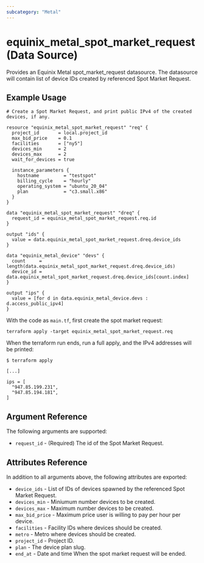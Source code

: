 ```yaml
---
subcategory: "Metal"
---
```


# equinix_metal_spot_market_request (Data Source)

Provides an Equinix Metal spot_market_request datasource. The datasource will contain list of
device IDs created by referenced Spot Market Request.

## Example Usage

```hcl
# Create a Spot Market Request, and print public IPv4 of the created devices, if any.

resource "equinix_metal_spot_market_request" "req" {
  project_id       = local.project_id
  max_bid_price    = 0.1
  facilities       = ["ny5"]
  devices_min      = 2
  devices_max      = 2
  wait_for_devices = true

  instance_parameters {
    hostname         = "testspot"
    billing_cycle    = "hourly"
    operating_system = "ubuntu_20_04"
    plan             = "c3.small.x86"
  }
}

data "equinix_metal_spot_market_request" "dreq" {
  request_id = equinix_metal_spot_market_request.req.id
}

output "ids" {
  value = data.equinix_metal_spot_market_request.dreq.device_ids
}

data "equinix_metal_device" "devs" {
  count     = length(data.equinix_metal_spot_market_request.dreq.device_ids)
  device_id = data.equinix_metal_spot_market_request.dreq.device_ids[count.index]
}

output "ips" {
  value = [for d in data.equinix_metal_device.devs : d.access_public_ipv4]
}
```

With the code as `main.tf`, first create the spot market request:

```shell
terraform apply -target equinix_metal_spot_market_request.req
```

When the terraform run ends, run a full apply, and the IPv4 addresses will be printed:

```shell
$ terraform apply

[...]

ips = [
  "947.85.199.231",
  "947.85.194.181",
]
```

## Argument Reference

The following arguments are supported:

* `request_id` - (Required) The id of the Spot Market Request.

## Attributes Reference

In addition to all arguments above, the following attributes are exported:

* `device_ids` - List of IDs of devices spawned by the referenced Spot Market Request.
* `devices_min` - Miniumum number devices to be created.
* `devices_max` - Maximum number devices to be created.
* `max_bid_price` - Maximum price user is willing to pay per hour per device.
* `facilities` - Facility IDs where devices should be created.
* `metro` - Metro where devices should be created.
* `project_id` - Project ID.
* `plan` - The device plan slug.
* `end_at` - Date and time When the spot market request will be ended.
